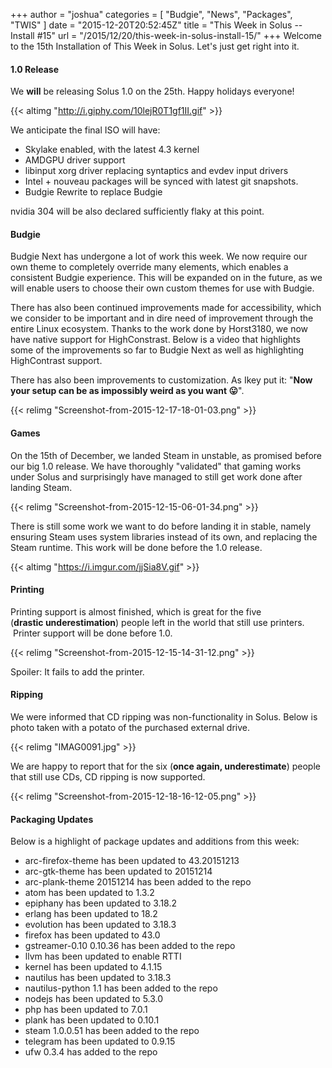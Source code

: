 +++
author = "joshua"
categories = [
"Budgie",
"News",
"Packages",
"TWIS"
]
date =  "2015-12-20T20:52:45Z"
title = "This Week in Solus -- Install #15"
url = "/2015/12/20/this-week-in-solus-install-15/"
+++ 
Welcome to the 15th Installation of This Week in Solus. Let's just get right into it. 

#### 1.0 Release

We **will** be releasing Solus 1.0 on the 25th. Happy holidays everyone!

{{< altimg "http://i.giphy.com/10lejR0T1gf1II.gif" >}}

We anticipate the final ISO will have:

- Skylake enabled, with the latest 4.3 kernel
- AMDGPU driver support
- libinput xorg driver replacing syntaptics and evdev input drivers
- Intel + nouveau packages will be synced with latest git snapshots.
- Budgie Rewrite to replace Budgie

nvidia 304 will be also declared sufficiently flaky at this point.

#### Budgie

Budgie Next has undergone a lot of work this week. We now require our own theme to completely override many elements, which enables a consistent Budgie experience. This will be expanded on in the future, as we will enable users to choose their own custom themes for use with Budgie.

There has also been continued improvements made for accessibility, which we consider to be important and in dire need of improvement through the entire Linux ecosystem. Thanks to the work done by Horst3180,
we now have native support for HighConstrast. Below is a video that highlights some of the improvements so far to Budgie Next as well as highlighting HighContrast support.

There has also been improvements to customization. As Ikey put it: "**Now your setup can be as impossibly weird as you want 😛**".

{{< relimg "Screenshot-from-2015-12-17-18-01-03.png" >}}

#### Games

On the 15th of December, we landed Steam in unstable, as promised before our big 1.0 release. We have thoroughly "validated" that gaming works under Solus and surprisingly have managed to still get work done after landing Steam.

{{< relimg "Screenshot-from-2015-12-15-06-01-34.png" >}}

There is still some work we want to do before landing it in stable, namely ensuring Steam uses system libraries instead of its own, and replacing the Steam runtime. This work will be done before the 1.0 release.

{{< altimg "https://i.imgur.com/jjSia8V.gif" >}}

#### Printing

Printing support is almost finished, which is great for the five (**drastic underestimation**) people left in the world that still use printers.  Printer support will be done before 1.0.

{{< relimg "Screenshot-from-2015-12-15-14-31-12.png" >}}

Spoiler: It fails to add the printer.

#### Ripping

We were informed that CD ripping was non-functionality in Solus. Below is photo taken with a potato of the purchased external drive.

{{< relimg "IMAG0091.jpg" >}}

We are happy to report that for the six (**once again, underestimate**) people that still use CDs, CD ripping is now supported.

{{< relimg "Screenshot-from-2015-12-18-16-12-05.png" >}}

#### Packaging Updates

Below is a highlight of package updates and additions from this week:

- arc-firefox-theme has been updated to 43.20151213        
- arc-gtk-theme has been updated to 20151214        
- arc-plank-theme 20151214 has been added to the repo        
- atom has been updated to 1.3.2        
- epiphany has been updated to 3.18.2        
- erlang has been updated to 18.2        
- evolution has been updated to 3.18.3        
- firefox has been updated to 43.0        
- gstreamer-0.10 0.10.36 has been added to the repo        
- llvm has been updated to enable RTTI        
- kernel has been updated to 4.1.15        
- nautilus has been updated to 3.18.3        
- nautilus-python 1.1 has been added to the repo        
- nodejs has been updated to 5.3.0        
- php has been updated to 7.0.1        
- plank has been updated to 0.10.1        
- steam 1.0.0.51 has been added to the repo        
- telegram has been updated to 0.9.15        
- ufw 0.3.4 has added to the repo
